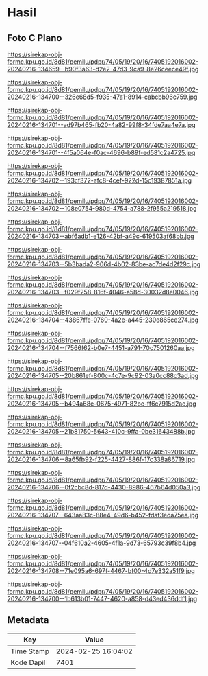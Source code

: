 # Hasil

## Foto C Plano

https://sirekap-obj-formc.kpu.go.id/8d81/pemilu/pdpr/74/05/19/20/16/7405192016002-20240216-134659--b90f3a63-d2e2-47d3-9ca9-8e26ceece49f.jpg

https://sirekap-obj-formc.kpu.go.id/8d81/pemilu/pdpr/74/05/19/20/16/7405192016002-20240216-134700--326e68d5-f935-47a1-8914-cabcbb96c759.jpg

https://sirekap-obj-formc.kpu.go.id/8d81/pemilu/pdpr/74/05/19/20/16/7405192016002-20240216-134701--ad97b465-fb20-4a82-99f8-34fde7aa4e7a.jpg

https://sirekap-obj-formc.kpu.go.id/8d81/pemilu/pdpr/74/05/19/20/16/7405192016002-20240216-134701--4f5a064e-f0ac-4696-b89f-ed581c2a4725.jpg

https://sirekap-obj-formc.kpu.go.id/8d81/pemilu/pdpr/74/05/19/20/16/7405192016002-20240216-134702--193cf372-afc8-4cef-922d-15c19387851a.jpg

https://sirekap-obj-formc.kpu.go.id/8d81/pemilu/pdpr/74/05/19/20/16/7405192016002-20240216-134702--108e0754-980d-4754-a788-2f955a219518.jpg

https://sirekap-obj-formc.kpu.go.id/8d81/pemilu/pdpr/74/05/19/20/16/7405192016002-20240216-134703--abf6adb1-e126-42bf-a49c-619503af68bb.jpg

https://sirekap-obj-formc.kpu.go.id/8d81/pemilu/pdpr/74/05/19/20/16/7405192016002-20240216-134703--5b3bada2-906d-4b02-83be-ac7de4d2f29c.jpg

https://sirekap-obj-formc.kpu.go.id/8d81/pemilu/pdpr/74/05/19/20/16/7405192016002-20240216-134703--f029f258-816f-4046-a58d-30032d8e0046.jpg

https://sirekap-obj-formc.kpu.go.id/8d81/pemilu/pdpr/74/05/19/20/16/7405192016002-20240216-134704--43867ffe-0760-4a2e-a445-230e865ce274.jpg

https://sirekap-obj-formc.kpu.go.id/8d81/pemilu/pdpr/74/05/19/20/16/7405192016002-20240216-134704--f7566f62-b0e7-4451-a791-70c7501260aa.jpg

https://sirekap-obj-formc.kpu.go.id/8d81/pemilu/pdpr/74/05/19/20/16/7405192016002-20240216-134705--20b861ef-800c-4c7e-9c92-03a0cc88c3ad.jpg

https://sirekap-obj-formc.kpu.go.id/8d81/pemilu/pdpr/74/05/19/20/16/7405192016002-20240216-134705--b494a68e-0675-4971-82be-ff6c7915d2ae.jpg

https://sirekap-obj-formc.kpu.go.id/8d81/pemilu/pdpr/74/05/19/20/16/7405192016002-20240216-134705--21b81750-5643-410c-9ffa-0be31643488b.jpg

https://sirekap-obj-formc.kpu.go.id/8d81/pemilu/pdpr/74/05/19/20/16/7405192016002-20240216-134706--8a65fb92-f225-4427-886f-17c338a86719.jpg

https://sirekap-obj-formc.kpu.go.id/8d81/pemilu/pdpr/74/05/19/20/16/7405192016002-20240216-134706--0f2cbc8d-817d-4430-8986-467b64d050a3.jpg

https://sirekap-obj-formc.kpu.go.id/8d81/pemilu/pdpr/74/05/19/20/16/7405192016002-20240216-134707--643aa83c-88e4-49d6-b452-fdaf3eda75ea.jpg

https://sirekap-obj-formc.kpu.go.id/8d81/pemilu/pdpr/74/05/19/20/16/7405192016002-20240216-134707--04f610a2-4605-4f1a-9d73-65793c39f8b4.jpg

https://sirekap-obj-formc.kpu.go.id/8d81/pemilu/pdpr/74/05/19/20/16/7405192016002-20240216-134708--71e095a6-697f-4467-bf00-4d7e332a51f9.jpg

https://sirekap-obj-formc.kpu.go.id/8d81/pemilu/pdpr/74/05/19/20/16/7405192016002-20240216-134700--1b613b01-7447-4620-a858-d43ed436ddf1.jpg


## Metadata

| Key        | Value               |
| ---------- | ------------------- |
| Time Stamp | 2024-02-25 16:04:02 |
| Kode Dapil | 7401                |



